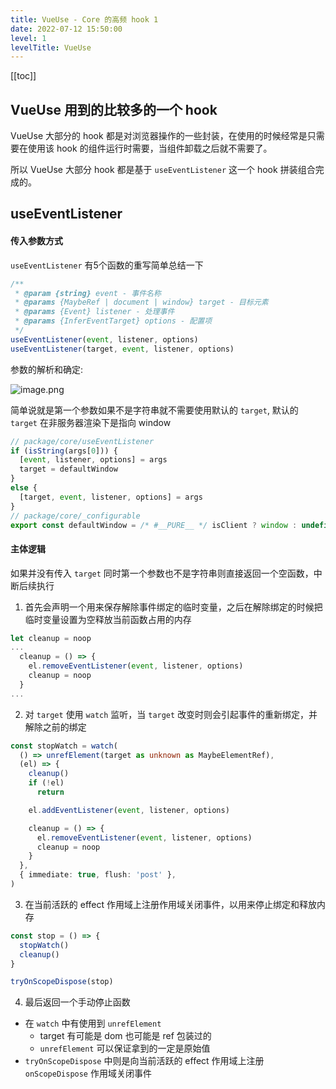 ```yaml
---
title: VueUse - Core 的高频 hook 1
date: 2022-07-12 15:50:00
level: 1
levelTitle: VueUse
---
```


[[toc]]

## VueUse 用到的比较多的一个 hook

VueUse 大部分的 hook 都是对浏览器操作的一些封装，在使用的时候经常是只需要在使用该 hook 的组件运行时需要，当组件卸载之后就不需要了。

所以 VueUse 大部分 hook 都是基于 `useEventListener` 这一个 hook 拼装组合完成的。

## useEventListener

#### 传入参数方式

`useEventListener` 有5个函数的重写简单总结一下

```typescript
/**
 * @param {string} event - 事件名称
 * @params {MaybeRef | document | window} target - 目标元素
 * @params {Event} listener - 处理事件
 * @params {InferEventTarget} options - 配置项
 */
useEventListener(event, listener, options)
useEventListener(target, event, listener, options)
```

参数的解析和确定:

![image.png](https://s2.loli.net/2022/07/12/lQ3B1W56teVUrIY.png)

简单说就是第一个参数如果不是字符串就不需要使用默认的 `target`, 默认的 `target` 在非服务器渲染下是指向 window

```typescript
// package/core/useEventListener
if (isString(args[0])) {
  [event, listener, options] = args
  target = defaultWindow
}
else {
  [target, event, listener, options] = args
}
// package/core/_configurable
export const defaultWindow = /* #__PURE__ */ isClient ? window : undefined
```
#### 主体逻辑

如果并没有传入 `target` 同时第一个参数也不是字符串则直接返回一个空函数，中断后续执行

1. 首先会声明一个用来保存解除事件绑定的临时变量，之后在解除绑定的时候把临时变量设置为空释放当前函数占用的内存
```typescript
let cleanup = noop
...
  cleanup = () => {
    el.removeEventListener(event, listener, options)
    cleanup = noop
  }
...
```

2. 对 `target` 使用 `watch` 监听，当 `target` 改变时则会引起事件的重新绑定，并解除之前的绑定
```typescript
const stopWatch = watch(
  () => unrefElement(target as unknown as MaybeElementRef),
  (el) => {
    cleanup()
    if (!el)
      return

    el.addEventListener(event, listener, options)

    cleanup = () => {
      el.removeEventListener(event, listener, options)
      cleanup = noop
    }
  },
  { immediate: true, flush: 'post' },
)
```

3. 在当前活跃的 effect 作用域上注册作用域关闭事件，以用来停止绑定和释放内存
```typescript
const stop = () => {
  stopWatch()
  cleanup()
}

tryOnScopeDispose(stop)
```
4. 最后返回一个手动停止函数

- 在 `watch` 中有使用到 `unrefElement`
  - target 有可能是 dom 也可能是 ref 包装过的
  - `unrefElement` 可以保证拿到的一定是原始值
- `tryOnScopeDispose` 中则是向当前活跃的 effect 作用域上注册 `onScopeDispose` 作用域关闭事件
